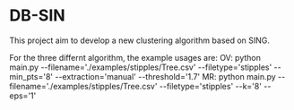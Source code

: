 # DB-SIN
This project aim to develop a new clustering algorithm based on SING. 

For the three differnt algorithm, the example usages are:
OV: python main.py --filename='./examples/stipples/Tree.csv' --filetype='stipples' --min_pts='8' --extraction='manual' --threshold='1.7'
MR: python main.py --filename='./examples/stipples/Tree.csv' --filetype='stipples' --k='8' --eps='1'